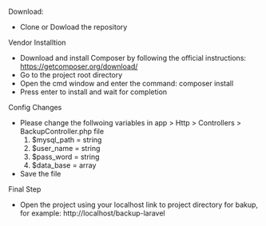 Download:
 - Clone or Dowload the repository
 
Vendor Installtion
- Download and install Composer by following the official instructions: https://getcomposer.org/download/
- Go to the project root directory
- Open the cmd window and enter the command: composer install 
- Press enter to install and wait for completion

Config Changes
- Please change the follwoing variables in app > Http > Controllers > BackupController.php file
  1. $mysql_path = string
  2. $user_name = string  
  3. $pass_word = string
  4. $data_base = array
- Save the file

Final Step
- Open the project using your localhost link to project directory for bakup, for example: http://localhost/backup-laravel
